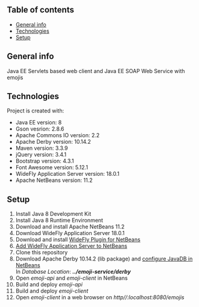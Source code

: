 ## Table of contents
* [General info](#general-info)
* [Technologies](#technologies)
* [Setup](#setup)

## General info
Java EE Servlets based web client and Java EE SOAP Web Service with emojis

## Technologies
Project is created with:
* Java EE version: 8
* Gson vesrion: 2.8.6
* Apache Commons IO version: 2.2
* Apache Derby version: 10.14.2
* Maven version: 3.3.9
* jQuery version: 3.4.1
* Bootstrap version: 4.3.1
* Font Awesome version: 5.12.1
* WideFly Application Server version: 18.0.1
* Apache NetBeans version: 11.2

## Setup
1. Install Java 8 Development Kit
2. Install Java 8 Runtime Environment
3. Download and install Apache NetBeans 11.2
4. Download WideFly Application Server 18.0.1
5. Download and install [WideFly Plugin for NetBeans](http://plugins.netbeans.org/plugin/76472/wildfly-application-server)
6. [Add WideFly Application Server to NetBeans](http://www.mastertheboss.com/eclipse/jboss-netbeans/configuring-netbeans-with-wildfly)
7. Clone this repository
8. Download Apache Derby 10.14.2 (lib package) and [configure JavaDB in NetBeans](https://web.csulb.edu/~mopkins/cecs323/netbeans.shtml)  
In *Database Location*: **_../emoji-service/derby_**
9. Open *emoji-api* and *emoji-client* in NetBeans
10. Build and deploy *emoji-api*
11. Build and deploy *emoji-client*
12. Open *emoji-client* in a web browser on *http//:localhost:8080/emojis*
